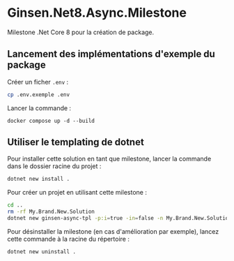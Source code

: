 # Ginsen.Net8.Async.Milestone

Milestone .Net Core 8 pour la création de package.

## Lancement des implémentations d'exemple du package

Créer un ficher `.env` :

```bash
cp .env.exemple .env
```

Lancer la commande :

`docker compose up -d --build`

## Utiliser le templating de dotnet

Pour installer cette solution en tant que milestone,
lancer la commande dans le dossier racine du projet :

```bash
dotnet new install .
```

Pour créer un projet en utilisant cette milestone :

```bash
cd ..
rm -rf My.Brand.New.Solution
dotnet new ginsen-async-tpl -p:i=true -in=false -n My.Brand.New.Solution
```

Pour désinstaller la milestone (en cas d'amélioration par exemple),
lancez cette commande à la racine du répertoire :

```bash
dotnet new uninstall .
```
